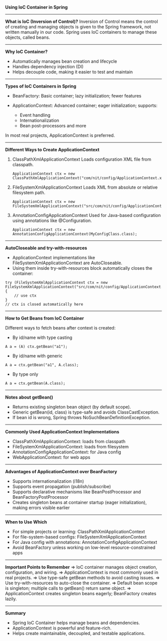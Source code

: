 **Using IoC Container in Spring**

---

**What is IoC (Inversion of Control)?**
Inversion of Control means the control of creating and managing objects is given to the Spring framework, not written manually in our code.
Spring uses IoC containers to manage these objects, called beans.

---

**Why IoC Container?**

* Automatically manages bean creation and lifecycle
* Handles dependency injection (DI)
* Helps decouple code, making it easier to test and maintain

---

**Types of IoC Containers in Spring**

* BeanFactory: Basic container; lazy initialization; fewer features
* ApplicationContext: Advanced container; eager initialization; supports:

  * Event handling
  * Internationalization
  * Bean post-processors and more

In most real projects, ApplicationContext is preferred.

---

**Different Ways to Create ApplicationContext**

1. ClassPathXmlApplicationContext
   Loads configuration XML file from classpath.

   ```
   ApplicationContext ctx = new ClassPathXmlApplicationContext("com/nit/config/ApplicationContext.xml");
   ```

2. FileSystemXmlApplicationContext
   Loads XML from absolute or relative filesystem path.

   ```
   ApplicationContext ctx = new FileSystemXmlApplicationContext("src/com/nit/config/ApplicationContext.xml");
   ```

3. AnnotationConfigApplicationContext
   Used for Java-based configuration using annotations like @Configuration.

   ```
   ApplicationContext ctx = new AnnotationConfigApplicationContext(MyConfigClass.class);
   ```

---

**AutoCloseable and try-with-resources**

* ApplicationContext implementations like FileSystemXmlApplicationContext are AutoCloseable.
* Using them inside try-with-resources block automatically closes the container:

```
try (FileSystemXmlApplicationContext ctx = new FileSystemXmlApplicationContext("src/com/nit/config/ApplicationContext.xml")) {
    // use ctx
}
// ctx is closed automatically here
```

---

**How to Get Beans from IoC Container**

Different ways to fetch beans after context is created:

* By id/name with type casting

```
A a = (A) ctx.getBean("a1");
```

* By id/name with generic

```
A a = ctx.getBean("a1", A.class);
```

* By type only

```
A a = ctx.getBean(A.class);
```

---

**Notes about getBean()**

* Returns existing singleton bean object (by default scope).
* Generic getBean(id, class) is type-safe and avoids ClassCastException.
* If bean id is wrong, Spring throws NoSuchBeanDefinitionException.

---

**Commonly Used ApplicationContext Implementations**

* ClassPathXmlApplicationContext: loads from classpath
* FileSystemXmlApplicationContext: loads from filesystem
* AnnotationConfigApplicationContext: for Java config
* WebApplicationContext: for web apps

---

**Advantages of ApplicationContext over BeanFactory**

* Supports internationalization (i18n)
* Supports event propagation (publish/subscribe)
* Supports declarative mechanisms like BeanPostProcessor and BeanFactoryPostProcessor
* Creates singleton beans at container startup (eager initialization), making errors visible earlier

---

**When to Use Which**

* For simple projects or learning: ClassPathXmlApplicationContext
* For file-system-based configs: FileSystemXmlApplicationContext
* For Java config with annotations: AnnotationConfigApplicationContext
* Avoid BeanFactory unless working on low-level resource-constrained apps

---

**Important Points to Remember**
\=> IoC container manages object creation, configuration, and wiring.
\=> ApplicationContext is most commonly used in real projects.
\=> Use type-safe getBean methods to avoid casting issues.
\=> Use try-with-resources to auto-close the container.
\=> Default bean scope is singleton; multiple calls to getBean() return same object.
\=> ApplicationContext creates singleton beans eagerly; BeanFactory creates lazily.

---

**Summary**

* Spring IoC Container helps manage beans and dependencies.
* ApplicationContext is powerful and feature-rich.
* Helps create maintainable, decoupled, and testable applications.
